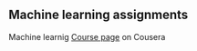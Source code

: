 Machine learning assignments
----------------

Machine learnig [Course page](https://class.coursera.org/ml-003/class/index) on Cousera
